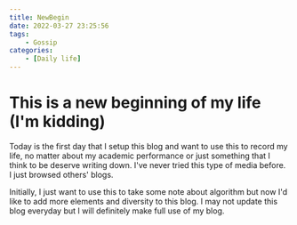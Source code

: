 ```yaml
---
title: NewBegin
date: 2022-03-27 23:25:56
tags:
    - Gossip
categories:
    - [Daily life]
---
```


# This is a new beginning of my life (I'm kidding)

Today is the first day that I setup this blog and want to use this to record my life, no matter about my academic performance or just something that I think to be deserve writing down. I've never tried this type of media before. I just browsed others' blogs.

Initially, I just want to use this to take some note about algorithm but now I'd like to add more elements and diversity to this blog. I may not update this blog everyday but I will definitely make full use of my blog.
